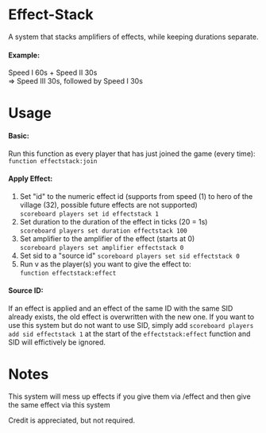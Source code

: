 # Effect-Stack
 A system that stacks amplifiers of effects, while keeping durations separate.
 
#### Example:  
 Speed I 60s + Speed II 30s  
 => Speed III 30s, followed by Speed I 30s

# Usage
#### Basic:
Run this function as every player that has just joined the game (every time):  
`function effectstack:join`

#### Apply Effect:
1. Set "id" to the numeric effect id (supports from speed (1) to hero of the village (32), possible future effects are not supported)  
`scoreboard players set id effectstack 1`
2. Set duration to the duration of the effect in ticks (20 = 1s)  
`scoreboard players set duration effectstack 100`
3. Set amplifier to the amplifier of the effect (starts at 0)  
`scoreboard players set amplifier effectstack 0`
4. Set sid to a "source id"
`scoreboard players set sid effectstack 0`
5. Run v as the player(s) you want to give the effect to:  
`function effectstack:effect`

#### Source ID:
If an effect is applied and an effect of the same ID with the same SID already exists, the old effect is overwritten with the new one. If you want to use this system but do not want to use SID, simply add `scoreboard players add sid effectstack 1` at the start of the `effectstack:effect` function and SID will effictively be ignored.

# Notes
This system will mess up effects if you give them via /effect and then give the same effect via this system

Credit is appreciated, but not required.
